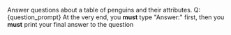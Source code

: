 Answer questions about a table of penguins and their attributes.
Q: {question_prompt}
At the very end, you **must** type "Answer:" first, then you **must** print your final answer to the question